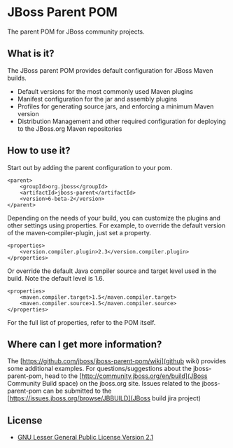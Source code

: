 JBoss Parent POM
================
The parent POM for JBoss community projects.

What is it?
-----------
The JBoss parent POM provides default configuration for JBoss Maven builds.
 
* Default versions for the most commonly used Maven plugins
* Manifest configuration for the jar and assembly plugins
* Profiles for generating source jars, and enforcing a minimum Maven version
* Distribution Management and other required configuration for deploying to the JBoss.org Maven repositories

How to use it?
--------------
Start out by adding the parent configuration to your pom.

    <parent>
        <groupId>org.jboss</groupId>
        <artifactId>jboss-parent</artifactId>
        <version>6-beta-2</version>
    </parent>

Depending on the needs of your build, you can customize the plugins and other settings using properties.
For example, to override the default version of the maven-compiler-plugin, just set a property.

    <properties>
        <version.compiler.plugin>2.3</version.compiler.plugin>
    </properties>

Or override the default Java compiler source and target level used in the build.  Note the default level is 1.6.

    <properties>
        <maven.compiler.target>1.5</maven.compiler.target>
        <maven.compiler.source>1.5</maven.compiler.source>
    </properties>

For the full list of properties, refer to the POM itself.

Where can I get more information?
---------------------------------
The [https://github.com/jboss/jboss-parent-pom/wiki](github wiki) provides some additional examples.
For questions/suggestions about the jboss-parent-pom, head to the [http://community.jboss.org/en/build](JBoss Community Build space) on the jboss.org site.
Issues related to the jboss-parent-pom can be submitted to the [https://issues.jboss.org/browse/JBBUILD](JBoss build jira project)

License
-------
* [GNU Lesser General Public License Version 2.1](http://www.gnu.org/licenses/lgpl-2.1-standalone.html)

